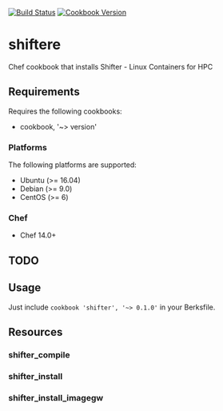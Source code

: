 [![Build Status](https://travis-ci.org/t0rrant/cookbook-shifter.svg?branch=master)](https://travis-ci.org/t0rrant/cookbook-shifter)
[![Cookbook Version](https://img.shields.io/cookbook/v/shifter.svg)](https://supermarket.chef.io/cookbooks/shifter)

# shiftere

Chef cookbook that installs Shifter - Linux Containers for HPC

## Requirements

Requires the following cookbooks:

 - cookbook, '~> version'


### Platforms

The following platforms are supported:

- Ubuntu (>= 16.04)
- Debian (>= 9.0)
- CentOS (>= 6)

### Chef

- Chef 14.0+

## TODO


## Usage

Just include ```cookbook 'shifter', '~> 0.1.0'``` in your Berksfile.

## Resources

### shifter_compile

### shifter_install

### shifter_install_imagegw
